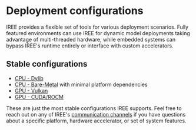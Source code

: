 # Deployment configurations

IREE provides a flexible set of tools for various deployment scenarios.
Fully featured environments can use IREE for dynamic model deployments taking
advantage of multi-threaded hardware, while embedded systems can bypass IREE's
runtime entirely or interface with custom accelerators.

## Stable configurations

* [CPU - Dylib](./cpu-dylib.md)
* [CPU - Bare-Metal](./bare-metal.md) with minimal platform dependencies
* [GPU - Vulkan](./gpu-vulkan.md)
* [GPU - CUDA/ROCM](./gpu-cuda-rocm.md)

These are just the most stable configurations IREE supports. Feel free to reach
out on any of IREE's
[communication channels](../index.md#communication-channels) if you have
questions about a specific platform, hardware accelerator, or set of system
features.
